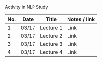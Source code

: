 Activity in NLP Study

| No.        | Date                          | Title                        | Notes / link                                |
|----------------|--------------------------------------|--------------------------------|--------------------------------------|
| 1    | 03/17          | Lecture 1                     | Link           |
| 2    | 03/17          | Lecture 2                     | Link           |
| 3    | 03/17          | Lecture 3                     | Link           |
| 4    | 03/17          | Lecture 4                     | Link           |
